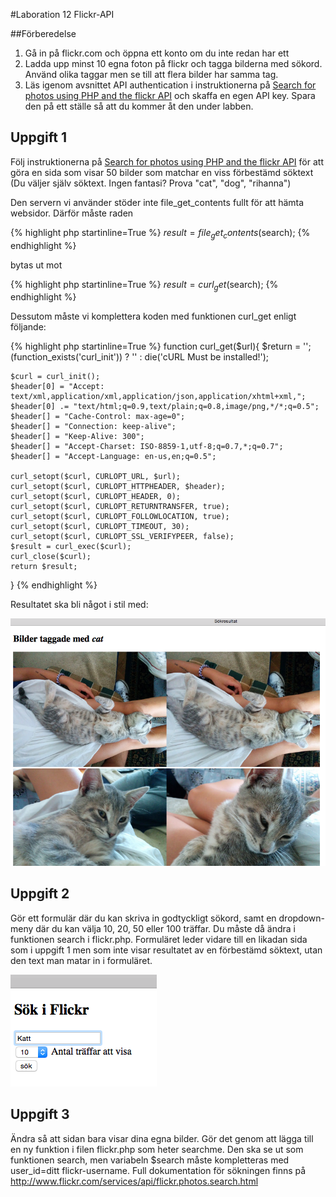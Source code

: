 #Laboration 12 Flickr-API

##Förberedelse

1. Gå in på flickr.com och öppna ett konto om du inte redan har ett
2. Ladda upp minst 10 egna foton på flickr och tagga bilderna med sökord. Använd olika taggar men se till att flera bilder har samma tag.
3. Läs igenom avsnittet API authentication i instruktionerna på [Search for photos using PHP and the flickr API](http://www.web-development-blog.com/archives/search-for-photos-using-php-and-the-flickr-api/) och skaffa en egen API key. Spara den på ett ställe så att du kommer åt den under labben. 

## Uppgift 1

Följ instruktionerna på [Search for photos using PHP and the flickr API](http://www.web-development-blog.com/archives/search-for-photos-using-php-and-the-flickr-api/) för att göra en sida som visar 50 bilder som matchar en viss förbestämd söktext (Du väljer själv söktext. Ingen fantasi? Prova "cat", "dog", "rihanna")

Den servern vi använder stöder inte file_get_contents fullt för att hämta websidor. Därför måste raden 

{% highlight php  startinline=True %}
$result = file_get_contents($search);
{% endhighlight %}

bytas ut mot

{% highlight php  startinline=True %}
$result = curl_get($search);
{% endhighlight %}

Dessutom måste vi komplettera koden med funktionen curl_get enligt följande:

{% highlight php  startinline=True %}
function curl_get($url){
    $return = '';
    (function_exists('curl_init')) ? '' : die('cURL Must be installed!');

    $curl = curl_init();
    $header[0] = "Accept: text/xml,application/xml,application/json,application/xhtml+xml,";
    $header[0] .= "text/html;q=0.9,text/plain;q=0.8,image/png,*/*;q=0.5";
    $header[] = "Cache-Control: max-age=0";
    $header[] = "Connection: keep-alive";
    $header[] = "Keep-Alive: 300";
    $header[] = "Accept-Charset: ISO-8859-1,utf-8;q=0.7,*;q=0.7";
    $header[] = "Accept-Language: en-us,en;q=0.5";

    curl_setopt($curl, CURLOPT_URL, $url);
    curl_setopt($curl, CURLOPT_HTTPHEADER, $header);
    curl_setopt($curl, CURLOPT_HEADER, 0);
    curl_setopt($curl, CURLOPT_RETURNTRANSFER, true);
    curl_setopt($curl, CURLOPT_FOLLOWLOCATION, true);
    curl_setopt($curl, CURLOPT_TIMEOUT, 30);
    curl_setopt($curl, CURLOPT_SSL_VERIFYPEER, false);
    $result = curl_exec($curl);
    curl_close($curl);
    return $result;
}
{% endhighlight %}

Resultatet ska bli något i stil med: 

![](im12/bild1.png)

## Uppgift 2

Gör ett formulär där du kan skriva in godtyckligt sökord, samt en dropdown-meny där du kan välja 10, 20, 50 eller 100 träffar. Du måste då ändra i funktionen search i flickr.php. Formuläret leder vidare till en likadan sida som i uppgift 1 men som inte visar resultatet av en förbestämd söktext, utan den text man matar in i formuläret. 

![](im12/bild2.png)

## Uppgift 3

Ändra så att sidan bara visar dina egna bilder. Gör det genom att lägga till en ny funktion i filen flickr.php som heter searchme. Den ska se ut som funktionen search, men variabeln $search måste kompletteras med user_id=ditt flickr-username. Full dokumentation för sökningen finns på <http://www.flickr.com/services/api/flickr.photos.search.html>

